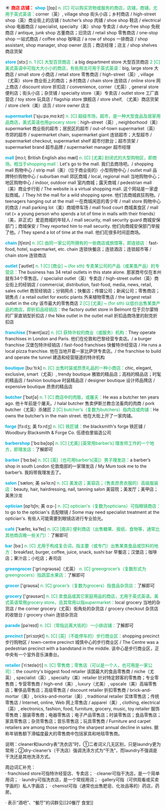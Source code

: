 ☀ <font color="red">**商店 店铺：**</font>
<font color="sky blue">**shop**</font> [ʃɒp] 
<font color="#00b050">n. [C] 可以购买货物或服务的商店，店铺，商铺，尤用于英式英语：</font>corner（英）, village shop 街头小店；乡村商店 / high-street shop（英）商业街上的店铺 / butcher’s shop 肉铺 / shoe shop 鞋店 / electrical shop 电器商店 / specialist, specialty（美）shop 专卖店 / duty-free shop 免税商店 / antique, junk shop 古董商店；旧货店 / retail shop 零售商店 / one-stop shop 一站式商店 / coffee shop 咖啡店 / a row of shops 一排商店 / shop assistant, shop manager, shop owner 店员；商店经理；店主 / shop shelves 商店货架

<font color="sky blue">**store**</font> [stɔ:] 
<font color="#00b050">n. 1 [C] 大型百货商店：</font>a big department store 大型百货商店 <font color="#00b050">2 [C] 美式英语中可指大大小小的商店，有些用法可用于英式英语：</font>big, large store 大商店 / small store 小商店 / retail store 零售商店 / high-street（英）, village（尤英）store 商业街上的商店；乡村商店 / chain store 连锁店 / online store 网上商店 / discount store 折扣店 / convenience, corner（尤英）, general store 便利店；街头小店；杂货铺 / specialty store（美）专卖店 / outlet store 工厂直营店 / toy store 玩具店 / flagship store 旗舰店 / store shelf, （尤美）商店货架 / store clerk（美）店员 / store owner 店主

<font color="sky blue">**supermarket**</font> ['sju:pə͵mɑːkɪt] 
<font color="#00b050">n. [C] 超级市场，超市，是一种大型食品及居家用品商店，美式英语也用grocery store：</font>high-street（英）, neighborhood（美）supermarket 商业街的超市；居民区的超市 / out-of-town supermarket（英）市郊的超市 / supermarket chain, supermarket giant 连锁超市；大型超市 / supermarket checkout, supermarket shelf 超市付款台；超市货架 / supermarket brand 超市品牌 / supermarket manager 超市经理
           
<font color="sky blue">**mall**</font> [mɔ:l; British English also mæl]
<font color="#00b050">n. [C] [尤美] 封闭式的大型购物区，即商场。相当于shopping mall：</font>Let's go to the mall. 我们去商场吧。/ shopping mall 购物中心 / strip mall（美）（位于商业街的）小型购物中心 / outlet mall 品牌特价购物中心 / suburban mall 郊区商城 / local, regional mall 当地购物中心；地区购物中心 / indoor, outdoor mall 室内商城；露天商城 / pedestrian mall（美）商业步行街 / The website is a virtual shopping mall. 这个网站是一家虚拟商城。/ They hit the mall for a wild shopping spree. 他们去商城疯狂购物。/ teenagers hanging out at the mall 一在商城闲逛的青少年 / mall store 购物中心的商店 / mall parking lot（美）商城停车场 / mall food court 商城美食区 / mall rat (= a young person who spends a lot of time in malls with their friends）（美，非正式）爱逛商城的年轻人 / mall security, mall security guard 商城安保部门；商城保安 / They reported him to mall security. 他们向商城安保部门举报了他。/ They spend a lot of time at the mall. 他们花很多时间逛商场。

<font color="sky blue">**chain**</font> [tʃeɪn] 
<font color="#00b050">n. [C] 由同一家公司所拥有的一些商店或旅馆等，即连锁店：</font>fast-food, hotel, supermarket, etc. chain 连锁快餐店；连锁酒店；连锁超市等 / chain store 连锁商店
           
<font color="sky blue">**outlet**</font> [ˈaʊtlet]
<font color="#00b050">n. 1 [C] [商业] ~ (for sth) 专卖某公司的产品（或某类产品）的专营店：</font>The business has 34 retail outlets in this state alone. 那家商号仅在本州就有34个零售店。/ specialist outlet（英）专卖店 / high-street outlet（英）商业街上的经销店 / commercial, distribution, fast-food, media, news, retail, sales outlet 商贸经销店；分销网点；快餐店；传媒公司；新闻公司；零售商店；销售点 / a retail outlet for exotic plants 外来植物零售店 / the largest retail outlet in the city 该市最大的零售商店 <font color="#00b050">2 [C] [尤美] ~ (for sth) 以低价出售某类产品的商店，即折扣品经销店：</font>the factory outlet store in Belmont 位于贝尔蒙特的厂家直销型折扣店 / the Nike outlet in the outlet mall 折扣品商场里的耐克折扣店
           
<font color="sky blue">**franchise**</font> [ˈfræntʃaɪz]
<font color="#00b050">n. [C] 获特许权的商业（或服务）机构：</font>They operate franchises in London and Paris. 他们在伦敦和巴黎经营专卖店。/ a burger franchise 汉堡包特许经销店 / fast-food franchises 快餐特许经营店 / He runs a local pizza franchise. 他在当地开着一家比萨饼专卖店。/ the franchise to build and operate the tunnel 建造和经营隧道的特许机构           

<font color="sky blue">**boutique**</font> [bu:ˈti:k]
<font color="#00b050">n. [C] 出售时装或昂贵礼品的一种小商店：</font>chic, elegant, exclusive, smart（尤英）, trendy boutique 雅致的精品店；高档的精品店；时髦的精品店 / fashion boutique 时装精品店 / designer boutique 设计师品牌店 / expensive boutique 昂贵的精品店

<font color="sky blue">**butcher**</font> ['bʊtʃə] 
<font color="#00b050">n. 1 [C] 商店中的肉贩，或屠夫：</font>He was a butcher ten years ago. 他十年前是个屠夫。/ halal butcher 售卖伊斯兰教合法畜肉的肉商 / pork butcher（尤英）杀猪匠 <font color="#00b050">2 [C] butcher’s（复数为butchers）指肉店或肉铺：</font>He owns the butcher’s in the main street. 他在大街上开了一家肉铺。
           
<font color="sky blue">**forge**</font> [fɔ:dʒ; 美 fɔ:rdʒ]
<font color="#00b050">n. [C] 铁匠铺：</font>the blacksmith's forge 铁匠铺 / Woodbury Blacksmith & Forge Co. 伍德伯里锻造公司

<font color="sky blue">**barbershop**</font> ['bɑːbəʃɒp] 
<font color="#00b050">n. [C] [尤美] [英常用barber’s] 理发师工作的一个地方，即理发店：</font>了解即可

<font color="sky blue">**barber**</font> ['bɑːbə] 
<font color="#00b050">n. [C] [英]（也可用barber’s[英]）男子理发店：</font>a barber’s shop in south London 伦敦南部的一家理发店 / My Mum took me to the barber’s. 我妈带我理发去了。
     
<font color="sky blue">**salon**</font> [ˈsælɒn; 美 səˈlɑ:n]
<font color="#00b050">n. [C] 美发店；美容店；（售卖昂贵衣服的）高级服装店：</font>beauty, hair, hairdressing, nail, tanning salon 美容院；美发厅；美甲店；美黑沙龙

<font color="sky blue">**optician**</font> [ɒpˈtɪʃn; 美 ɑ:p-]
<font color="#00b050">n. [C] optician's（复数为opticians）可指眼镜商店：</font>to go to the optician's 去配眼镜 / Some may need specialist treatment at the optician's. 有些人可能需要到眼镜店进行专业验光。
 
<font color="sky blue">**café**</font> ['kæfeɪ, kə'feɪ] 
<font color="#00b050">n. [C] [南非] 便利商店（出售糖果、报纸、食物等，通常比其他商店晚一些关门）：</font>了解即可

<font color="sky blue">**bar**</font> [bɑː] 
<font color="#00b050">n. [C] 尤用于构成复合词，指主要（或专门）出售某类食品或饮料的地方：</font>breakfast, burger, coffee, juice, snack, sushi bar 早餐店；汉堡店；咖啡店；果汁店；小吃店；寿司店

<font color="sky blue">**greengrocer**</font> ['ɡri:nɡrəʊsə]（尤英）
<font color="#00b050">n. [C] greengrocer’s（复数形式为greengrocers）指蔬菜水果店：</font>了解即可

<font color="sky blue">**grocer**</font> ['ɡrəʊsə] 
<font color="#00b050">n. [C] grocer’s（复数为grocers）指食品杂货店：</font>了解即可

<font color="sky blue">**grocery**</font> ['ɡrəʊsərɪ] 
<font color="#00b050">n. [C] 卖食品或其它家庭用品的商店，尤用于英式英语。美式英语常用grocery store，且其常用以指supermarket：</font>local grocery 当地的杂货店 / the corner grocery（尤英）街角处的杂货店 / grocery checkout 杂货店的收银台 / grocery chain 连锁杂货店

<font color="sky blue">**parade**</font> [pəˈreɪd]
<font color="#00b050">n. [C]（常指远离大街的）一小排店铺：</font>了解即可	
           
<font color="sky blue">**precinct**</font> [ˈpri:sɪŋkt]
<font color="#00b050">n. [C] [英]（不能停车的）步行商业区：</font>shopping precinct 步行购物区 / town-centre precinct 城慎中心的步行商业区 / The Centre was a pedestrian precinct with a bandstand in the middle. 该中心是步行商业区，正中央有一个室外音乐演奏台。

<font color="sky blue">**retailer**</font> [ˈri:teɪlə(r)]
<font color="#00b050">n. [C] 零售商；零售店（可以是一个人，也可用是一家公司）：</font>the country's biggest food retailer 该国最大的食品零售商 / niche（尤英）, specialist（英）, specialty（美）retailer 针对特定顾客的零售商；专业零售商；专营零售商 / high-end（美）, luxury（尤美）, upscale（美）高端零售店；奢侈品零售店；高级零售店 / discount retailer 折扣零售商 / brick-and-mortar（美）, bricks-and-mortar（美）, traditional retailer 实体零售店；传统零售店 / Internet, online, Web 网上零售店 / apparel（美）, clothing, electrical（英）, electronics, fashion, food, furniture, grocery, music, toy retailer 服饰零售商；服装零售商；电器零售店；电子产品零售店；时装零售店；食品零售店；家具零售店；杂货零售店；音乐零售店；玩具零售商 / Furniture and carpet retailers are among those reporting the sharpest annual decline in sales. 据称年销售额下滑幅度最大的零售商中包括家具和地毯零售商。

说明：cleaner和laundry表“洗衣店”时，①二者词义几无区别，只是laundry更为常用；②dry-cleaner’s（干洗店）强调洗涤方式为“干洗”，而laundry不强调是干洗还是其他洗涤方式。
  
周边词汇补充：    
· franchised store可指特许经营店、专卖店；
· cleaner可指干洗店，是一个简单用词；
· laundry可指洗衣店，是一个常规用词；
· gallery可指（可供观看或买卖字画的）私人字画店；
· chemist可指（通常也出售肥皂、化妆品等的）药店，药房。

· 表示“酒吧”、“餐厅”的词群见[[20餐厅 食堂]]

